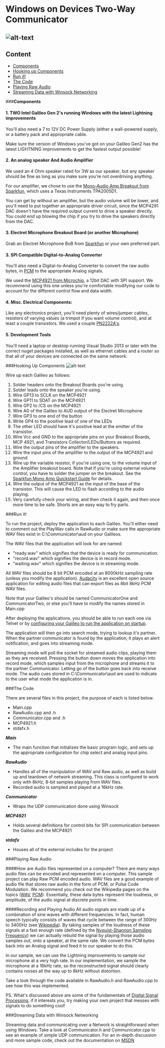 Windows on Devices Two-Way Communicator
===================

![alt-text](twc.jpg "The Two-Way Communicator")
---------
**Content**
-------------

- [Components](#Components)
- [Hooking up Components](#hooking-up-components)
- [Run it!](#run-it!)
- [The Code](#the-code)
- [Playing Raw Audio](#raw-audio)
- [Streaming Data with Winsock Networking](#winsock-udp)

###**Components**

#### 1. TWO Intel Galileo Gen 2's running Windows with the latest Lightning improvements
You'll also need a 7 to 12V DC Power Supply (either a wall-powered supply, or a battery pack and appropriate cable.

Make sure the version of Windows you've got on your Galileo Gen2 has the latest LIGHTNING improvements to get the fastest output possible!

#### 2. An analog speaker And Audio Amplifier
We used an 4 Ohm speaker rated for 3W as our speaker, but any speaker should be fine as long as you make sure you're not overdriving anything. 

For our amplifier, we chose to use the [Mono-Audio Amp Breakout from Sparkfun](https://www.sparkfun.com/products/11044), which uses a Texas Instruments TPA2005D1. 

You can get by without an amplifier, but the audio volume will be lower, and you'll need to put together an appropriate driver circuit, since the MCP4291 DAC doesn't have the required output current to drive a speaker directly. You could end up blowing the chip if you try to drive the speakers directly from the DAC.

#### 3. Electret Microphone Breakout Board (or another Microphone)
Grab an Electret Microphone BoB from [Sparkfun](https://www.sparkfun.com/products/9964) or your own preferred part.

#### 3. SPI Compatible Digital-to-Analog Converter 
You'll also need a Digital-to-Analog Converter to convert the raw audio bytes, in [PCM](http://en.wikipedia.org/wiki/Pulse-code_modulation) to the appropriate Analog signals. 

We used the [MCP4921 from Microchip](http://www.microchip.com/wwwproducts/Devices.aspx?product=MCP4921), a 12bit DAC with SPI support. We recommend using this one unless you're comfortable modifying our code to account for the different control flow and data width. 

#### 4. Misc. Electrical Components:
Like any electronics project, you'll need plenty of wires/jumper cables, resistors of varying values (a trimpot if you want volume control), and at least a couple transistors. We used a couple [PN2222A's](https://www.fairchildsemi.com/datasheets/PN/PN2222A.pdf). 

#### 5. Development Tools
You'll need a laptop or desktop running Visual Studio 2013 or later with the correct nuget packages installed, as well as ethernet cables and a router so that all of your devices are connected on the same network.

###Hooking Up Components
![alt-text](twc.png "Two-Way Communciator Breadboard Diagram")

Wire up each Galileo as follows:

1. Solder headers onto the Breakout Boards you're using. 
2. Solder leads onto the speaker you're using. 
3. Wire GP13 to SCLK on the MCP4921
4. Wire GP11 to SDAT on the MCP4921
5. Wire GP2 to /CS on the MCP4921
6. Wire A0 of the Galileo to AUD output of the Electret Microphone
7. Wire GP3 to one end of the button
8. Write GP4 to the positive lead of one of the LEDs
9. The other LED should have it's positive lead at the emitter of the transistor.
10. Wire Vcc and GND to the appropriate pins on your Breakout Boards, MCP 4921, and Transistors Collector/LEDs/Buttons as required.
11. Wire the output pins of the amplifier to the speakers.
12. Wire the input pins of the amplifier to the output of the MCP4921 and ground
13. Wire up the variable resistor, if you're using one, to the volume input of the Amplifier breakout board. Note that if you're using external volume control, you have to solder the jumper on the breakout. See the [Sparkfun Mono Amp Quickstart Guide](https://www.sparkfun.com/tutorials/392) for details.
13. Wire the output of the MCP4921 as the input of the base of the transistor. This will cause the LED to flash according to the audio playing.
14. Very carefully check your wiring, and then check it again, and then once more time to be safe. Shorts are an easy way to fry parts.

###Run it!

To run the project, deploy the application to each Galileo. You'll either need to comment out the PlayWav calls in RawAudio or make sure the appropriate WAV files exist
in C:\Communicator\aud on your Galileos.

The WAV files that the application will look for are named:

- "ready.wav" which signifies that the device is ready for communication.
- "record.wav" which signifies the device is in record mode.
- "waiting.wav" which signifies the device is in streaming mode. 

All WAV files should be 8 bit PCM encoded at an 8000kHz sampling rate (unless you modify the application). [Audacity](audacity.sourceforge.net) is an excellent open source application for editing audio files that can export files as 8bit 8kHz PCM WAV files. 

Note that your Galileo's should be named CommunicatorOne and CommunicatorTwo, or else you'll have to modify the names stored in Main.cpp

After deploying the applications, you should be able to run each one via Telnet or by [configuring your Galileo to run the application on startup](http://ms-iot.github.io/content/AdvancedUsage.htm).

The application will then go into search mode, trying to lookup it's partner. When the partner communicator is found by the application, it plays an alert notification, and goes into streaming mode.

Streaming mode will poll the socket for streamed audio clips, playing them as they are received. Pressing the button down moves the application into record mode, which samples input from the microphone and streams it to the partner Communicator. Letting go of the button goes back into receive mode. The audio cues stored in C:\Communicator\aud are used to indicate to the user what mode the application is in.

###The Code

There are several files in this project, the purpose of each is listed below.

- Main.cpp
- RawAudio.cpp and .h
- Communicator.cpp and .h
- MCP4921.h
- stdafx.h

**_Main_**
- The main function that initializes the basic program logic, and sets up the appropriate configuration for chip select and analog input pins.

**_RawAudio_**
- Handles all of the manipulation of WAV and Raw audio, as well as build up and teardown of network streaming. This class is configured to work only with 8kHz, 8-bit samples playing from WAV files.
- Recorded audio is sampled and played at a 16kHz rate. 

**_Communicator_**
- Wraps the UDP communication done using Winsock

**_MCP4921_**
- Holds several definitions for control bits for SPI communication between the Galileo and the MCP4921

**_stdafx_**
- Houses all of the external includes for the project

###Playing Raw Audio

####How are Audio files represented on a computer?
There are many ways audio files can be encoded and represented on a computer. This sample project can play Raw PCM encoded audio. WAV files are a good example of audio file that stores raw audio in the form of PCM, or Pulse Code Modulation. We recommend you check out the Wikipedia pages on the topics ([WAV](http://en.wikipedia.org/wiki/WAV), [PCM](http://en.wikipedia.org/wiki/Pulse-code_modulation)).
Essentially, these data bytes represent the loudness, or amplitude, of the audio signal at discrete points in time. 

####Recording and Playing Audio
All audio signals are made up of a combination of sine waves with different frequencies. In fact, human speech typically consists of waves that cycle between the range of 300Hz to 3400Hz (see [Wikipedia](http://en.wikipedia.org/wiki/Voice_frequency)). By taking samples of the loudness of these signals at a fast enough rate (defined by the [Nyquist-Shannon Sampling Frequency](http://en.wikipedia.org/wiki/Nyquist%E2%80%93Shannon_sampling_theorem)) we can
actually rebuild the signal by playing those audio samples out, onto a speaker, at the same rate. We convert the PCM bytes back into an Analog signal and feed it to our speaker to do this.

In our sample, we can use the Lightning improvements to sample our microphone at a very high rate. In our implementation, we sample the microphone at a 16kHz rate, so the reconstructed signal should clearly contains noises all the way up to 8kHz without distortion. 

Take a look through the code available in RawAudio.h and RawAudio.cpp to see how this was implemented. 

PS. What's discussed above are some of the fundamentals of [Digital Signal Processing](http://en.wikipedia.org/wiki/Digital_signal_processing), if it interests you, try making your own project that messes with signals to do something cool!

###Streaming Data with Winsock Networking

Streaming data and communicating over a Network is straightforward when using Windows. Take a look at Communicator.h and Communicator.cpp to see an example of simple UDP communication. For an in-depth discussion and more sample code, check out the documentation on [MSDN](http://msdn.microsoft.com/en-us/library/windows/desktop/ms738545(v=vs.85).aspx)